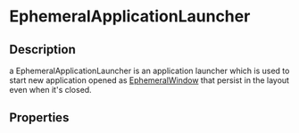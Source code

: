 # EphemeralApplicationLauncher

## Description

a EphemeralApplicationLauncher is an application launcher which is used to start new application opened as [EphemeralWindow](ephemeral_window.md) that persist in the layout even when it's closed.

## Properties

